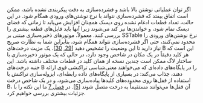 اگر توان عملیاتی نوشتن بالا باشد و فشرده‌سازی به دقت پیکربندی نشده باشد، ممکن است اتفاق بیفتد که
فشرده‌سازی نتواند با نرخ نوشتن‌های ورودی همگام شود. در این حالت، تعداد قطعات
ادغام نشده روی دیسک همچنان افزایش می‌یابد تا زمانی که فضای دیسک تمام شود، و خواندن‌ها نیز کند می‌شوند زیرا
آنها باید فایل‌های قطعه بیشتری را بررسی کنند. معمولاً، موتورهای ذخیره‌سازی مبتنی بر SSTable نرخ
نوشتن‌های ورودی را محدود نمی‌کنند، حتی اگر فشرده‌سازی نتواند همگام شود، بنابراین شما به نظارت صریح نیاز دارید تا
این وضعیت را تشخیص دهید [[29](ch03.html#Cassandra1608),
[30](ch03.html#RocksDBTuning)]. یک مزیت درخت‌های B این است که هر کلید دقیقاً در یک مکان در شاخص وجود دارد، در حالی که یک
موتور ذخیره‌سازی با ساختار لاگ ممکن است چندین نسخه از همان کلید در قطعات مختلف داشته باشد. این
جنبه درخت‌های B را در پایگاه‌های داده‌ای که می‌خواهند معنی‌شناسی تراکنشی قوی ارائه دهند، جذاب می‌کند: در
بسیاری از پایگاه‌های داده رابطه‌ای، ایزوله‌سازی تراکنش با استفاده از قفل‌ها روی محدوده‌های کلیدها پیاده‌سازی می‌شود، و
در یک شاخص درخت B، آن قفل‌ها می‌توانند مستقیماً به درخت متصل شوند
[[5](ch03.html#Graefe2011kk)]. در
[فصل 7](ch07.html#ch_transactions) ما این نکته را با جزئیات بیشتری بررسی خواهیم کرد.